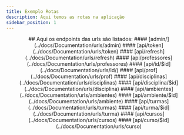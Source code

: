 ```yaml
---
title: Exemplo Rotas
description: Aqui temos as rotas na aplicação
sidebar_position: 1
---
```

<div align="center">
      ## Aqui os endpoints das urls são listados:   
      #### [admin/](../docs/Documentation/urls/admin)  
      #### [api/token](../docs/Documentation/urls/token)  
      #### [api/refresh](../docs/Documentation/urls/refresh)  
      #### [api/professores](../docs/Documentation/urls/professores)  
      #### [api/id/$id](../docs/Documentation/urls/id/)  
      #### [api/prof](../docs/Documentation/urls/prof)  
      #### [api/disciplinas](../docs/Documentation/urls/disciplinas)  
      #### [api/disciplina/$id](../docs/Documentation/urls/disciplina)  
      #### [api/ambientes](../docs/Documentation/urls/ambientes)  
      #### [api/ambiente/$id](../docs/Documentation/urls/ambiente)  
      #### [api/turmas](../docs/Documentation/urls/turmas)  
      #### [api/turma/$id](../docs/Documentation/urls/turma)  
      #### [api/cursos](../docs/Documentation/urls/cursos)  
      #### [api/curso/$id](../docs/Documentation/urls/curso)
</div>   